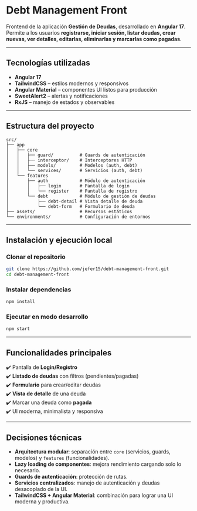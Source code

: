 # Debt Management Front

Frontend de la aplicación **Gestión de Deudas**, desarrollado en **Angular 17**.  
Permite a los usuarios **registrarse, iniciar sesión, listar deudas, crear nuevas, ver detalles, editarlas, eliminarlas y marcarlas como pagadas**.  

---

## Tecnologías utilizadas

- **Angular 17**  
- **TailwindCSS** – estilos modernos y responsivos  
- **Angular Material** – componentes UI listos para producción  
- **SweetAlert2** – alertas y notificaciones  
- **RxJS** – manejo de estados y observables  

---

## Estructura del proyecto

```
src/
├── app
│   ├── core
│   │   ├── guard/          # Guards de autenticación
│   │   ├── interceptor/    # Interceptores HTTP
│   │   ├── models/         # Modelos (auth, debt)
│   │   └── services/       # Servicios (auth, debt)
│   └── features
│       ├── auth            # Módulo de autenticación
│       │   ├── login       # Pantalla de login
│       │   └── register    # Pantalla de registro
│       └── debt            # Módulo de gestión de deudas
│           ├── debt-detail # Vista detalle de deuda
│           └── debt-form   # Formulario de deuda
├── assets/                 # Recursos estáticos
└── environments/           # Configuración de entornos
```

---

## Instalación y ejecución local

### Clonar el repositorio
```bash
git clone https://github.com/jefer15/debt-management-front.git
cd debt-management-front
```

### Instalar dependencias
```bash
npm install
```

### Ejecutar en modo desarrollo
```bash
npm start
```
---

## Funcionalidades principales

✔️ Pantalla de **Login/Registro**  
✔️ **Listado de deudas** con filtros (pendientes/pagadas)  
✔️ **Formulario** para crear/editar deudas  
✔️ **Vista de detalle** de una deuda  
✔️ Marcar una deuda como **pagada**  
✔️ UI moderna, minimalista y responsiva  

---

## Decisiones técnicas

- **Arquitectura modular**: separación entre `core` (servicios, guards, modelos) y `features` (funcionalidades).  
- **Lazy loading de componentes**: mejora rendimiento cargando solo lo necesario.  
- **Guards de autenticación**: protección de rutas.  
- **Servicios centralizados**: manejo de autenticación y deudas desacoplado de la UI.  
- **TailwindCSS + Angular Material**: combinación para lograr una UI moderna y productiva.  

